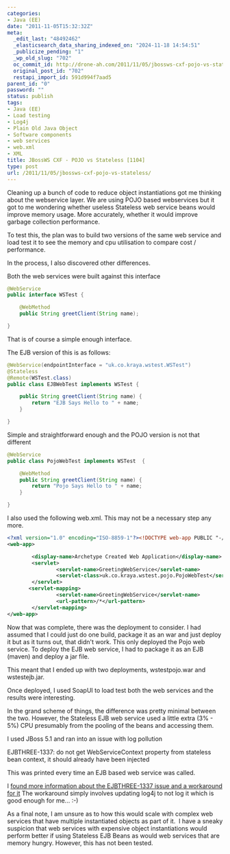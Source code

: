 ```yaml
---
categories:
- Java (EE)
date: "2011-11-05T15:32:32Z"
meta:
  _edit_last: "48492462"
  _elasticsearch_data_sharing_indexed_on: "2024-11-18 14:54:51"
  _publicize_pending: "1"
  _wp_old_slug: "702"
  oc_commit_id: http://drone-ah.com/2011/11/05/jbossws-cxf-pojo-vs-stateless/1320507155
  original_post_id: "702"
  restapi_import_id: 591d994f7aad5
parent_id: "0"
password: ""
status: publish
tags:
- Java (EE)
- Load testing
- Log4j
- Plain Old Java Object
- Software components
- web services
- web.xml
- XML
title: JBossWS CXF - POJO vs Stateless [1104]
type: post
url: /2011/11/05/jbossws-cxf-pojo-vs-stateless/
---
```


Cleaning up a bunch of code to reduce object instantiations got me thinking
about the webservice layer. We are using POJO based webservices but it got to me
wondering whether useless Stateless web service beans would improve memory
usage. More accurately, whether it would improve garbage collection performance.

To test this, the plan was to build two versions of the same web service and
load test it to see the memory and cpu utilisation to compare cost /
performance.

In the process, I also discovered other differences.

<!--more-->

Both the web services were built against this interface

```java
@WebService
public interface WSTest {

    @WebMethod
    public String greetClient(String name);

}
```

That is of course a simple enough interface.

The EJB version of this is as follows:

```java
@WebService(endpointInterface = "uk.co.kraya.wstest.WSTest")
@Stateless
@Remote(WSTest.class)
public class EJBWebTest implements WSTest {

    public String greetClient(String name) {
        return "EJB Says Hello to " + name;
    }

}
```

Simple and straightforward enough and the POJO version is not that different

```java
@WebService
public class PojoWebTest implements WSTest  {

    @WebMethod
    public String greetClient(String name) {
        return "Pojo Says Hello to " + name;
    }

}
```

I also used the following web.xml. This may not be a necessary step any more.

```xml
<?xml version="1.0" encoding="ISO-8859-1"?><!DOCTYPE web-app PUBLIC "-//Sun Microsystems, Inc.//DTD Web Application 2.2//EN" "http://java.sun.com/j2ee/dtds/web-app_2_2.dtd">
<web-app>

        <display-name>Archetype Created Web Application</display-name>
        <servlet>
                <servlet-name>GreetingWebService</servlet-name>
                <servlet-class>uk.co.kraya.wstest.pojo.PojoWebTest</servlet-class>
        </servlet>
       <servlet-mapping>
                <servlet-name>GreetingWebService</servlet-name>
                <url-pattern>/*</url-pattern>
        </servlet-mapping>
</web-app>
```

Now that was complete, there was the deployment to consider. I had assumed that
I could just do one build, package it as an war and just deploy it but as it
turns out, that didn't work. This only deployed the Pojo web service. To deploy
the EJB web service, I had to package it as an EJB (maven) and deploy a jar
file.

This meant that I ended up with two deployments, wstestpojo.war and
wstestejb.jar.

Once deployed, I used SoapUI to load test both the web services and the results
were interesting.

In the grand scheme of things, the difference was pretty minimal between the
two. However, the Stateless EJB web service used a little extra (3% - 5%) CPU
presumably from the pooling of the beans and accessing them.

I used JBoss 5.1 and ran into an issue with log pollution

EJBTHREE-1337: do not get WebServiceContext property from stateless bean
context, it should already have been injected

This was printed every time an EJB based web service was called.

I
[found more information about the EJBTHREE-1337 issue and a workaround for it](http://idevone.wordpress.com/2009/09/14/howto-suppress-ejbthree-1337-warning/ "HOWTO: Suppress EJBTHREE-1337 warning")
The workaround simply involves updating log4j to not log it which is good enough
for me... :-)

As a final note, I am unsure as to how this would scale with complex web
services that have multiple instantiated objects as part of it.  I have a sneaky
suspicion that web services with expensive object instantiations would perform
better if using Stateless EJB Beans as would web services that are memory
hungry. However, this has not been tested.
